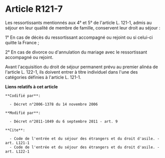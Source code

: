 # Article R121-7

Les ressortissants mentionnés aux 4° et 5° de l'article L. 121-1, admis au séjour en leur qualité de membre de famille,
conservent leur droit au séjour : 

1° En cas de décès du ressortissant accompagné ou rejoint ou si celui-ci quitte la France ; 

2° En cas de divorce ou d'annulation du mariage avec le ressortissant accompagné ou rejoint. 

Avant l'acquisition du droit de séjour permanent prévu au premier alinéa de l'article L. 122-1, ils doivent entrer à titre
individuel dans l'une des catégories définies à l'article L. 121-1.

**Liens relatifs à cet article**

	**Codifié par**:

	  - Décret n°2006-1378 du 14 novembre 2006

	**Modifié par**:

	  - Décret n°2011-1049 du 6 septembre 2011 - art. 9

	**Cite**:

	  - Code de l'entrée et du séjour des étrangers et du droit d'asile. - art. L121-1
	  - Code de l'entrée et du séjour des étrangers et du droit d'asile. - art. L122-1
